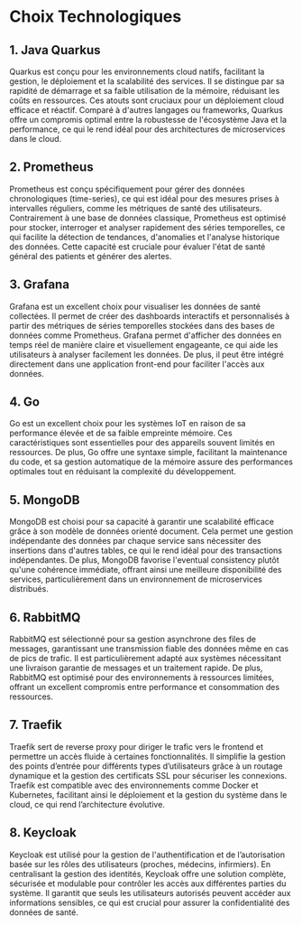 # Choix Technologiques

## 1. **Java Quarkus**
Quarkus est conçu pour les environnements cloud natifs, facilitant la gestion, le déploiement et la scalabilité 
des services. Il se distingue par sa rapidité de démarrage et sa faible utilisation de la mémoire, réduisant les coûts 
en ressources. Ces atouts sont cruciaux pour un déploiement cloud efficace et réactif. Comparé à d'autres langages 
ou frameworks, Quarkus offre un compromis optimal entre la robustesse de l'écosystème Java et la performance, ce qui 
le rend idéal pour des architectures de microservices dans le cloud.

## 2. **Prometheus**
Prometheus est conçu spécifiquement pour gérer des données chronologiques (time-series), ce qui est idéal pour 
des mesures prises à intervalles réguliers, comme les métriques de santé des utilisateurs. Contrairement à une base 
de données classique, Prometheus est optimisé pour stocker, interroger et analyser rapidement des séries temporelles, 
ce qui facilite la détection de tendances, d'anomalies et l'analyse historique des données. Cette capacité est cruciale 
pour évaluer l'état de santé général des patients et générer des alertes.

## 3. **Grafana**
Grafana est un excellent choix pour visualiser les données de santé collectées. Il permet de créer des dashboards 
interactifs et personnalisés à partir des métriques de séries temporelles stockées dans des bases de données comme 
Prometheus. Grafana permet d'afficher des données en temps réel de manière claire et visuellement engageante, ce qui 
aide les utilisateurs à analyser facilement les données. De plus, il peut être intégré directement dans une application 
front-end pour faciliter l'accès aux données.

## 4. **Go**
Go est un excellent choix pour les systèmes IoT en raison de sa performance élevée et de sa faible empreinte mémoire. 
Ces caractéristiques sont essentielles pour des appareils souvent limités en ressources. De plus, Go offre une syntaxe 
simple, facilitant la maintenance du code, et sa gestion automatique de la mémoire assure des performances optimales 
tout en réduisant la complexité du développement.

## 5. **MongoDB**
MongoDB est choisi pour sa capacité à garantir une scalabilité efficace grâce à son modèle de données orienté document. 
Cela permet une gestion indépendante des données par chaque service sans nécessiter des insertions dans d'autres tables, 
ce qui le rend idéal pour des transactions indépendantes. De plus, MongoDB favorise l'eventual consistency plutôt 
qu'une cohérence immédiate, offrant ainsi une meilleure disponibilité des services, particulièrement dans 
un environnement de microservices distribués.

## 6. **RabbitMQ**
RabbitMQ est sélectionné pour sa gestion asynchrone des files de messages, garantissant une transmission fiable 
des données même en cas de pics de trafic. Il est particulièrement adapté aux systèmes nécessitant une livraison 
garantie de messages et un traitement rapide. De plus, RabbitMQ est optimisé pour des environnements à ressources 
limitées, offrant un excellent compromis entre performance et consommation des ressources.

## 7. **Traefik**
Traefik sert de reverse proxy pour diriger le trafic vers le frontend et permettre un accès fluide à certaines 
fonctionnalités. Il simplifie la gestion des points d’entrée pour différents types d’utilisateurs grâce à un routage 
dynamique et la gestion des certificats SSL pour sécuriser les connexions. Traefik est compatible avec des environnements 
comme Docker et Kubernetes, facilitant ainsi le déploiement et la gestion du système dans le cloud, ce qui rend l’architecture évolutive.

## 8. **Keycloak**
Keycloak est utilisé pour la gestion de l'authentification et de l’autorisation basée sur les rôles des utilisateurs 
(proches, médecins, infirmiers). En centralisant la gestion des identités, Keycloak offre une solution complète, sécurisée
et modulable pour contrôler les accès aux différentes parties du système. Il garantit que seuls les utilisateurs autorisés
peuvent accéder aux informations sensibles, ce qui est crucial pour assurer la confidentialité des données de santé.
